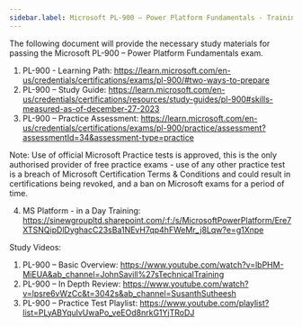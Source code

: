 ```yaml
---
sidebar.label: Microsoft PL-900 – Power Platform Fundamentals - Training Materials
---
```


The following document will provide the necessary study materials for passing the Microsoft PL-900 – Power Platform Fundamentals exam.

1.	PL-900 - Learning Path: https://learn.microsoft.com/en-us/credentials/certifications/exams/pl-900/#two-ways-to-prepare
2.	PL-900 – Study Guide: https://learn.microsoft.com/en-us/credentials/certifications/resources/study-guides/pl-900#skills-measured-as-of-december-27-2023
3.	PL-900 – Practice Assessment: https://learn.microsoft.com/en-us/credentials/certifications/exams/pl-900/practice/assessment?assessmentId=34&assessment-type=practice

Note: Use of official Microsoft Practice tests is approved, this is the only authorised provider of  free practice exams - use of any other practice test is a breach of Microsoft Certification Terms & Conditions and could result in certifications being revoked, and a ban on Microsoft exams for a period of time.

4. MS Platform - in a Day Training: https://sinewgroupltd.sharepoint.com/:f:/s/MicrosoftPowerPlatform/Ere7XTSNQipDlDyghacC23sBa1NEvH7qp4hFWeMr_j8Lqw?e=g1Xnpe

Study Videos: 

1.	PL-900 – Basic Overview: https://www.youtube.com/watch?v=lbPHM-MiEUA&ab_channel=JohnSavill%27sTechnicalTraining
2.	PL-900 – In Depth Review: https://www.youtube.com/watch?v=lpsre6vWzCc&t=3042s&ab_channel=SusanthSutheesh
3.	PL-900 – Practice Test Playlist: https://www.youtube.com/playlist?list=PLyABYqulvUwaPo_veEOd8nrkG1YjTRoDJ


